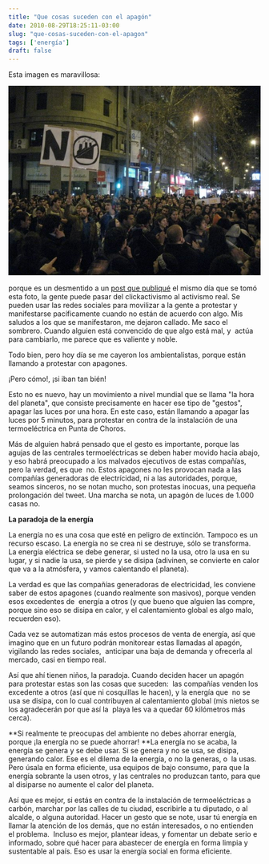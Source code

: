 ```yaml
---
title: "Que cosas suceden con el apagón"
date: 2010-08-29T18:25:11-03:00
slug: "que-cosas-suceden-con-el-apagon"
tags: ['energía']
draft: false
---
```


Esta imagen es maravillosa:

![protestas anti termo eléctricas](no-termo1.jpg)

porque es un desmentido a un [post que
publiqué](http://www.lnds.net/blog/2010/08/inactivismo-digital-2.html)
el mismo día que se tomó esta foto, la gente puede pasar del
clickactivismo al activismo real. Se pueden usar las redes sociales para
movilizar a la gente a protestar y manifestarse pacíficamente cuando no
están de acuerdo con algo. Mis saludos a los que se manifestaron, me
dejaron callado. Me saco el sombrero. Cuando alguien está convencido de
que algo está mal, y  actúa para cambiarlo, me parece que es valiente y
noble.

Todo bien, pero hoy día se me cayeron los ambientalistas, porque están
llamando a protestar con apagones.

¡Pero cómo!, ¡si iban tan bién!

Esto no es nuevo, hay un movimiento a nivel mundial que se llama \"la
hora del planeta\", que consiste precisamente en hacer ese tipo de
\"gestos\", apagar las luces por una hora. En este caso, están llamando
a apagar las luces por 5 minutos, para protestar en contra de la
instalación de una termoeléctrica en Punta de Choros.

Más de alguien habrá pensado que el gesto es importante, porque las
agujas de las centrales termoeléctricas se deben haber movido hacia
abajo, y eso habrá preocupado a los malvados ejecutivos de estas
compañías, pero la verdad, es que  no. Estos apagones no les provocan
nada a las compañías generadoras de electrícidad, ni a las autoridades,
porque, seamos sinceros, no se notan mucho, son protestas inocuas, una
pequeña prolongación del tweet. Una marcha se nota, un apagón de luces
de 1.000 casas no.

**La paradoja de la energía**

La energía no es una cosa que esté en peligro de extinción. Tampoco es
un recurso escaso. La energía no se crea ni se destruye, sólo se
transforma. La energía eléctrica se debe generar, si usted no la usa,
otro la usa en su lugar, y si nadie la usa, se pierde y se disipa
(adivinen, se convierte en calor que va a la atmósfera, y vamos
calentando el planeta).

La verdad es que las compañías generadoras de electricidad, les conviene
saber de estos apagones (cuando realmente son masivos), porque venden
esos excedentes de  energía a otros (y que bueno que alguien las compre,
porque sino eso se disipa en calor, y el calentamiento global es algo
malo, recuerden eso).

Cada vez se automatizan más estos procesos de venta de energía, así que
imagino que en un futuro podrán monitorear estas llamadas al apagón,
vigilando las redes sociales,  anticipar una baja de demanda y ofrecerla
al mercado, casi en tiempo real.

Así que ahí tienen niños, la paradoja. Cuando deciden hacer un apagón
para protestar estas son las cosas que suceden:  las compañías venden
los excedente a otros (así que ni cosquillas le hacen), y la energía que
 no se usa se disipa, con lo cual contribuyen al calentamiento global
(mis nietos se los agradecerán por que así la  playa les va a quedar 60
kilómetros más cerca).

*\*Si realmente te preocupas del ambiente no debes ahorrar energía,
porque ¡la energía no se puede ahorrar! \**La energía no se acaba, la
energía se genera y se debe usar. Si se genera y no se usa, se disipa,
generando calor. Ese es el dilema de la energía, o no la generas, o  la
usas. Pero úsala en forma eficiente, usa equipos de bajo consumo, para
que la energía sobrante la usen otros, y las centrales no produzcan
tanto, para que al disiparse no aumente el calor del planeta.

Así que es mejor, si estás en contra de la instalación de
termoeléctricas a carbón, marchar por las calles de tu ciudad,
escribirle a tu diputado, o al alcalde, o alguna autoridad. Hacer un
gesto que se note, usar tú energía en llamar la atención de los demás,
que no están interesados, o no entienden el problema.  Incluso es mejor,
plantear ideas, y fomentar un debate serio e informado, sobre qué hacer
para abastecer de energía en forma limpia y sustentable al país. Eso es
usar la energía social en forma eficiente.
